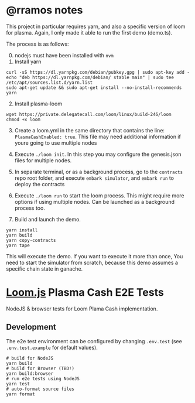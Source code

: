 # @rramos notes

This project in particular requires yarn, and also a specific version of loom for plasma.
Again, I only made it able to run the first demo (demo.ts).

The process is as follows:

0. nodejs must have been installed with `nvm`
1. Install yarn
```
curl -sS https://dl.yarnpkg.com/debian/pubkey.gpg | sudo apt-key add -
echo "deb https://dl.yarnpkg.com/debian/ stable main" | sudo tee /etc/apt/sources.list.d/yarn.list
sudo apt-get update && sudo apt-get install --no-install-recommends yarn
```
2. Install plasma-loom
```
wget https://private.delegatecall.com/loom/linux/build-246/loom
chmod +x loom
```

3. Create a loom.yml in the same directory that contains the line: `PlasmaCashEnabled: true`. This file may need additional information if youre going to use multiple nodes

4. Execute `./loom init`. In this step you may configure the genesis.json files for multiple nodes.

5. In separate terminal, or as a background process, go to the `contracts` repo root folder, and execute `embark simulator`, and `embark run` to deploy the contracts

6. Execute `./loom run` to start the loom process. This might require more options if using multiple nodes. Can be launched as a background process too.

7. Build and launch the demo.
```
yarn install
yarn build
yarn copy-contracts
yarn tape
```

This will execute the demo. If you want to execute it more than once, You need to start the simulator from scratch, because this demo assumes a specific chain state in ganache.



# [Loom.js](https://loomx.io) Plasma Cash E2E Tests

NodeJS & browser tests for Loom Plama Cash implementation.

## Development

The e2e test environment can be configured by changing `.env.test` (see `.env.test.example` for
default values).

```shell
# build for NodeJS
yarn build
# build for Browser (TBD!)
yarn build:browser
# run e2e tests using NodeJS
yarn test
# auto-format source files
yarn format
```
